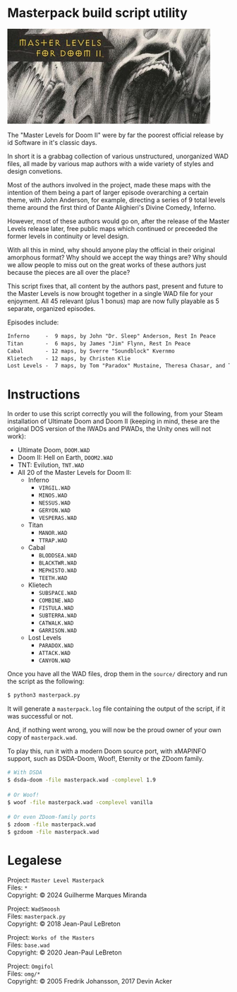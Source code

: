# Masterpack build script utility

![Master Levels](./.github/master-levels-header.jpg "Master Levels")

The "Master Levels for Doom II" were by far the poorest official release by id Software in it's classic days.

In short it is a grabbag collection of various unstructured, unorganized WAD files, all made by various map authors with a wide variety of styles and design convetions.

Most of the authors involved in the project, made these maps with the intention of them being a part of larger episode overarching a certain theme, with John Anderson, for example, directing a series of 9 total levels theme around the first third of Dante Alighieri's Divine Comedy, Inferno.

However, most of these authors would go on, after the release of the Master Levels release later, free public maps which continued or preceeded the former levels in continuity or level design.

With all this in mind, why should anyone play the official in their original amorphous format? Why should we accept the way things are? Why should we allow people to miss out on the great works of these authors just because the pieces are all over the place?

This script fixes that, all content by the authors past, present and future to the Master Levels is now brought together in a single WAD file for your enjoyment. All 45 relevant (plus 1 bonus) map are now fully playable as 5 separate, organized episodes.

Episodes include:
```txt
Inferno     -  9 maps, by John "Dr. Sleep" Anderson, Rest In Peace
Titan       -  6 maps, by James "Jim" Flynn, Rest In Peace
Cabal       - 12 maps, by Sverre "Soundblock" Kvernmo
Klietech    - 12 maps, by Christen Klie
Lost Levels -  7 maps, by Tom "Paradox" Mustaine, Theresa Chasar, and Tim Willits
```

# Instructions

In order to use this script correctly you will the following, from your Steam installation of Ultimate Doom and Doom II (keeping in mind, these are the original DOS version of the IWADs and PWADs, the Unity ones will not work):

- Ultimate Doom, `DOOM.WAD`
- Doom II: Hell on Earth, `DOOM2.WAD`
- TNT: Evilution, `TNT.WAD`
- All 20 of the Master Levels for Doom II:
	- Inferno
		- `VIRGIL.WAD`
		- `MINOS.WAD`
		- `NESSUS.WAD`
		- `GERYON.WAD`
		- `VESPERAS.WAD`
	- Titan
		- `MANOR.WAD`
		- `TTRAP.WAD`
	- Cabal
		- `BLODDSEA.WAD`
		- `BLACKTWR.WAD`
		- `MEPHISTO.WAD`
		- `TEETH.WAD`
	- Klietech
		- `SUBSPACE.WAD`
		- `COMBINE.WAD`
		- `FISTULA.WAD`
		- `SUBTERRA.WAD`
		- `CATWALK.WAD`
		- `GARRISON.WAD`
	- Lost Levels
		- `PARADOX.WAD`
		- `ATTACK.WAD`
		- `CANYON.WAD`

Once you have all the WAD files, drop them in the `source/` directory and run the script as the following:

```bash
$ python3 masterpack.py
```

It will generate a `masterpack.log` file containing the output of the script, if it was successful or not.

And, if nothing went wrong, you will now be the proud owner of your own copy of `masterpack.wad`.

To play this, run it with a modern Doom source port, with xMAPINFO support, such as DSDA-Doom, Woof!, Eternity or the ZDoom family.

```bash
# With DSDA
$ dsda-doom -file masterpack.wad -complevel 1.9

# Or Woof!
$ woof -file masterpack.wad -complevel vanilla

# Or even ZDoom-family ports
$ zdoom -file masterpack.wad
$ gzdoom -file masterpack.wad
```

# Legalese

Project: `Master Level Masterpack`  
Files: `*`  
Copyright: © 2024 Guilherme Marques Miranda  

Project: `WadSmoosh`  
Files: `masterpack.py`  
Copyright: © 2018 Jean-Paul LeBreton  

Project: `Works of the Masters`  
Files: `base.wad`  
Copyright: © 2020 Jean-Paul LeBreton  

Project: `Omgifol`  
Files: `omg/*`  
Copyright: © 2005 Fredrik Johansson, 2017 Devin Acker  
